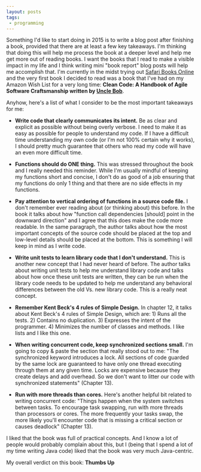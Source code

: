 ```yaml
---
layout: posts
tags:
 - programming
---
```


Something I'd like to start doing in 2015 is to write a blog post after finishing a book, provided that there are at least a few key takeaways.  I'm thinking that doing this will help me process the book at a deeper level and help me get more out of reading books.  I want the books that I read to make a visible impact in my life and I think writing mini "book report" blog posts will help me accomplish that.  I'm currently in the midst trying out <a href="https://www.safaribooksonline.com/" target="_blank">Safari Books Online</a> and the very first book I decided to read was a book that I've had on my Amazon Wish List for a very long time: **Clean Code: A Handbook of Agile Software Craftsmanship written by <a href="https://twitter.com/unclebobmartin" target="_blank">Uncle Bob</a>**.

Anyhow, here's a list of what I consider to be the most important takeaways for me:

* **Write code that clearly communicates its intent.**  Be as clear and explicit as possible without being overly verbose.  I need to make it as easy as possible for people to understand my code.  If I have a difficult time understanding my own code (or I'm not 100% certain why it works), I should pretty much guarantee that others who read my code will have an even more difficult time.

* **Functions should do ONE thing.**  This was stressed throughout the book and I really needed this reminder.  While I'm usually mindful of keeping my functions short and concise, I don't do as good of a job ensuring that my functions do only 1 thing and that there are no side effects in my functions.

* **Pay attention to vertical ordering of functions in a source code file.**  I don't remember ever reading about (or thinking about) this before.  In the book it talks about how "function call dependencies [should] point in the downward direction" and I agree that this does make the code more readable.  In the same paragraph, the author talks about how the most important concepts of the source code should be placed at the top and low-level details should be placed at the bottom.  This is something I will keep in mind as I write code.

* **Write unit tests to learn library code that I don't understand.**  This is another new concept that I had never heard of before.  The author talks about writing unit tests to help me understand library code and talks about how once these unit tests are written, they can be run when the library code needs to be updated to help me understand any behavioral differences between the old Vs. new library code.  This is a really neat concept.

* **Remember Kent Beck's 4 rules of Simple Design.**  In chapter 12, it talks about Kent Beck's 4 rules of Simple Design, which are: 1) Runs all the tests. 2) Contains no duplication. 3) Expresses the intent of the programmer. 4) Minimizes the number of classes and methods.  I like lists and I like this one.

* **When writing concurrent code, keep synchronized sections small.**  I'm going to copy & paste the section that really stood out to me: "The synchronized keyword introduces a lock. All sections of code guarded by the same lock are guaranteed to have only one thread executing through them at any given time. Locks are expensive because they create delays and add overhead. So we don't want to litter our code with synchronized statements" (Chapter 13).

* **Run with more threads than cores.** Here's another helpful bit related to writing concurrent code: "Things happen when the system switches between tasks. To encourage task swapping, run with more threads than processors or cores. The more frequently your tasks swap, the more likely you'll encounter code that is missing a critical section or causes deadlock" (Chapter 13).

I liked that the book was full of practical concepts.  And I know a lot of people would probably complain about this, but I (being that I spend a lot of my time writing Java code) liked that the book was very much Java-centric.

My overall verdict on this book: **Thumbs Up**
